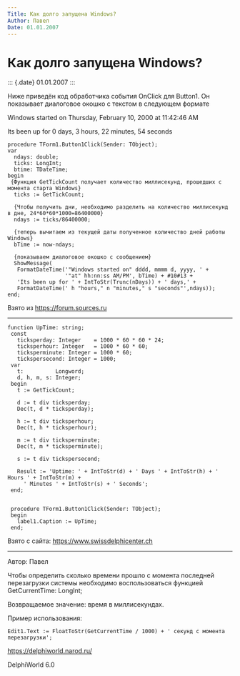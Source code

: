 ```yaml
---
Title: Как долго запущена Windows?
Author: Павел
Date: 01.01.2007
---
```


Как долго запущена Windows?
===========================

::: {.date}
01.01.2007
:::

Ниже приведён код обработчика события OnClick для Button1. Он показывает
диалоговое окошко с текстом в следующем формате

Windows started on Thursday, February 10, 2000 at 11:42:46 AM

Its been up for 0 days, 3 hours, 22 minutes, 54 seconds

    procedure TForm1.Button1Click(Sender: TObject); 
    var 
      ndays: double; 
      ticks: LongInt; 
      btime: TDateTime; 
    begin 
     {Функция GetTickCount получает количество миллисекунд, прошедших с момента старта Windows}
      ticks := GetTickCount; 
     
      {Чтобы получить дни, необходимо разделить на количество миллисекунд в дне, 24*60*60*1000=86400000} 
      ndays := ticks/86400000; 
     
      {теперь вычитаем из текущей даты полученное количество дней работы Windows}
      bTime := now-ndays; 
     
      {показываем диалоговое окошко с сообщением}
      ShowMessage( 
       FormatDateTime('"Windows started on" dddd, mmmm d, yyyy, ' + 
                      '"at" hh:nn:ss AM/PM', bTime) + #10#13 + 
       'Its been up for ' + IntToStr(Trunc(nDays)) + ' days,' + 
       FormatDateTime(' h "hours," n "minutes," s "seconds"',ndays)); 
    end;

Взято из <https://forum.sources.ru>

------------------------------------------------------------------------

    function UpTime: string;
     const
       ticksperday: Integer    = 1000 * 60 * 60 * 24;
       ticksperhour: Integer   = 1000 * 60 * 60;
       ticksperminute: Integer = 1000 * 60;
       tickspersecond: Integer = 1000;
     var
       t:          Longword;
       d, h, m, s: Integer;
     begin
       t := GetTickCount;
     
       d := t div ticksperday;
       Dec(t, d * ticksperday);
     
       h := t div ticksperhour;
       Dec(t, h * ticksperhour);
     
       m := t div ticksperminute;
       Dec(t, m * ticksperminute);
     
       s := t div tickspersecond;
     
       Result := 'Uptime: ' + IntToStr(d) + ' Days ' + IntToStr(h) + ' Hours ' + IntToStr(m) +
         ' Minutes ' + IntToStr(s) + ' Seconds';
     end;
     
     
     procedure TForm1.Button1Click(Sender: TObject);
     begin
       label1.Caption := UpTime;
     end;

Взято с сайта: <https://www.swissdelphicenter.ch>

------------------------------------------------------------------------

Автор: Павел

Чтобы определить сколько времени прошло с момента последней перезагрузки
системы необходимо воспользоваться функцией GetCurrentTime: LongInt;

Возвращаемое значение: время в миллисекундах.

Пример использования:

    Edit1.Text := FloatToStr(GetCurrentTime / 1000) + ' секунд с момента перезагрузки';

<https://delphiworld.narod.ru/>

DelphiWorld 6.0
